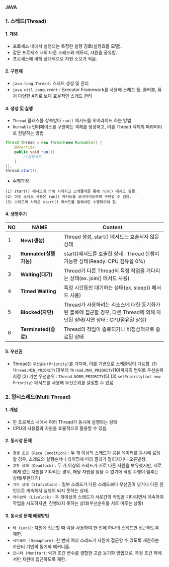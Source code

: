 #### JAVA

### 1. 스레드(Thread)

#### 1. 개념
- 프로세스 내에서 실행되는 특정한 실행 경로(실행흐름 모델).
- 같은 프로세스 내의 다른 스레드와 메모리, 자원을 공유함.
- 프로세스에 비해 상대적으로 자원 소모가 적음.

#### 2. 구현체
- `java.lang.Thread` : 스레드 생성 및 관리
- `java.util.concurrent` : Executor Framework를 사용해 스레드 풀, 콜러블, 퓨처 다양한 API로 보다 효율적인 스레드 관리

#### 3. 생성 및 실행
- `Thread` 클래스를 상속받아 `run()` 메서드를 오버라이드 하는 방법
- `Runnable` 인터페이스를 구현하는 객체를 생성하고, 이를 Thread 객체의 파라미터로 전달하는 방법

```java
Thread thread = new Thread(new Runnable() {
    @Override
    public void run(){
        //실행코드
    }
});
thread.start();
```
- 수행과정
```
(1) start() 메서드에 의해 시작되고 스케쥴러를 통해 run() 메서드 실행.
(2) 이후 스레드 사용은 run() 메서드를 오버라이드하여 구현할 수 있음.
(3) 스레드의 시작은 start() 메서드를 통해서만 수행되어야 함.
```

#### 4. 생명주기

|NO|NAME|Content|
|---|---|---|
|1|**New(생성)**|Thread 생성, start() 메서드는 호출되지 않은 상태|
|2|**Runnable(실행 가능)**|start()메서드를 호출한 상태 : Thread 실행이 가능한 상태(Ready: CPU 점유율 0%)|
|3|**Waiting(대기)**|Thread가 다른 Thread의 특정 작업을 기다리는 상태(ex. join() 메서드 사용)|
|4|**Timed Waiting**|특정 시간동안 대기하는 상태(ex. sleep() 메서드 사용)|
|5|**Blocked(차단)**|Thread가 사용하려는 리소스에 대한 동기화가 된 블록에 접근할 경우, 다른 Thread에 의해 차단된 상태(지연 상태 : CPU점유권 상실)|
|6|**Terminated(종료)**|Thread의 작업이 종료되거나 비정상적으로 종료된 상태|

#### 5. 우선권
- Thread는 `우선순위(Priority)`를 가지며, 이를 기반으로 스케줄링이 가능함.
(1) `Thread.MIN_PRIORITY`(1)부터 `Thread.MAX_PRIORITY`(10)까지의 범위로 우선순위 지정
(2) 기본 우선순위 : `Thread.NORM_PRIORITY`(5)
(3) `setPriority(int new Priority)` 메서드를 사용해 우선순위를 설정할 수 있음.


### 2. 멀티스레드(Multi Thread)

#### 1. 개념
- 한 프로세스 내에서 여러 Thread가 동시에 실행되는 상태
- CPU의 사용률과 자원을 효율적으로 활용할 수 있음.

#### 2. 동시성 문제
- `경쟁 조건 (Race Condition)` : 두 개 이상의 스레드가 공유 데이터를 동시에 로딩할 경우, 스레드의 실행순서나 타이밍에 따라 결과가 달리지거나 오류발생.
- `교착 상태 (Deadlock)` : 두 개 이상의 스레드가 서로 다른 자원을 보유했지만, 서로에게 없는 자원을 기다리는 경우, 해당 자원을 얻을 수 없기에 작업 수행이 멈추는 상태(무한대기)
- `기아 상태 (Starvation)` : 일부 스레드가 다른 스레드보다 우선권이 낮거나 다른 원인으로 계속해서 실행이 되지 못하는 상태. 
- `라이브락 (Livelock)` : 두 개이상의 스레드가 서로간의 작업을 기다리면서 게속하여 작업을 시도하지만, 진행되지 못하는 상태(우선순위를 서로 미루는 상황)

#### 3. 동시성 문제 해결방법
- `락 (Lock)`: 자원에 접근할 때 락을 사용하여 한 번에 하나의 스레드만 접근하도록 제한.
- `세마포어 (Semaphore)`: 한 번에 여러 스레드가 자원에 접근할 수 있도록 제한하는 카운터 기반의 동기화 메커니즘.
- `모니터 (Monitor)`: 락과 조건 변수를 결합한 고급 동기화 방법으로, 특정 조건 하에서만 자원에 접근하도록 제한.
